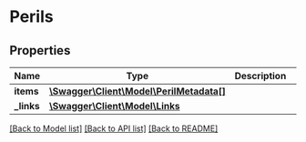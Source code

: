 # Perils

## Properties
Name | Type | Description | Notes
------------ | ------------- | ------------- | -------------
**items** | [**\Swagger\Client\Model\PerilMetadata[]**](PerilMetadata.md) |  | [optional] 
**_links** | [**\Swagger\Client\Model\Links**](Links.md) |  | [optional] 

[[Back to Model list]](../README.md#documentation-for-models) [[Back to API list]](../README.md#documentation-for-api-endpoints) [[Back to README]](../README.md)


